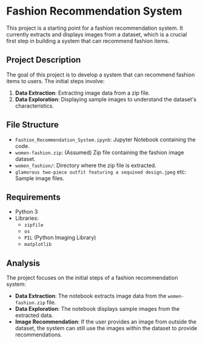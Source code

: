 # Fashion Recommendation System

This project is a starting point for a fashion recommendation system. It currently extracts and displays images from a dataset, which is a crucial first step in building a system that can recommend fashion items.

## Project Description

The goal of this project is to develop a system that can recommend fashion items to users.  The initial steps involve:

1.  **Data Extraction**: Extracting image data from a zip file.
2.  **Data Exploration**:  Displaying sample images to understand the dataset's characteristics.

##  File Structure

* `Fashion_Recommendation_System.ipynb`:  Jupyter Notebook containing the code.
* `women-fashion.zip`:  (Assumed) Zip file containing the fashion image dataset.
* `women_fashion/`: Directory where the zip file is extracted.
* `glamorous two-piece outfit featuring a sequined design.jpeg` etc: Sample image files.

## Requirements

* Python 3
* Libraries:
    * `zipfile`
    * `os`
    * `PIL` (Python Imaging Library)
    * `matplotlib`

## Analysis

The project focuses on the initial steps of a fashion recommendation system:

* **Data Extraction**: The notebook extracts image data from the `women-fashion.zip` file.
* **Data Exploration**: The notebook displays sample images from the extracted data.
* **Image Recommendation**: If the user provides an image from outside the dataset, the system can still use the images within the dataset to provide recommendations.
